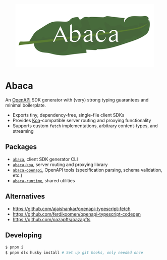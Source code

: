 <p align="center">
  <img src="assets/logo.png" height="200" stype="margin: 2em;"/>
</p>

# Abaca

An [OpenAPI][] SDK generator with (very) strong typing guarantees and minimal
boilerplate.

+ Exports tiny, dependency-free, single-file client SDKs
+ Provides [Koa][]-compatible server routing and proxying functionality
+ Supports custom `fetch` implementations, arbitrary content-types, and
  streaming

## Packages

+ [`abaca`](/packages/abaca), client SDK generator CLI
+ [`abaca-koa`](/packages/abaca-koa), server routing and proxying library
+ [`abaca-openapi`](/packages/abaca-openapi), OpenAPI tools (specification
  parsing, schema validation, etc.)
+ [`abaca-runtime`](/packages/abaca-runtime), shared utilities

## Alternatives

+ https://github.com/ajaishankar/openapi-typescript-fetch
+ https://github.com/ferdikoomen/openapi-typescript-codegen
+ https://github.com/oazapfts/oazapfts

## Developing

```sh
$ pnpm i
$ pnpm dlx husky install # Set up git hooks, only needed once
```


[OpenAPI]: https://www.openapis.org/
[Koa]: https://koajs.com/
